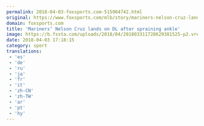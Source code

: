 ```yaml
---
permalink: 2018-04-03-foxsports.com-515904742.html
original: https://www.foxsports.com/mlb/story/mariners-nelson-cruz-lands-on-dl-after-spraining-ankle-040318
domain: foxsports.com
title: 'Mariners’ Nelson Cruz lands on DL after spraining ankle'
image: https://b.fssta.com/uploads/2018/04/201803311728629381525-p2.vresize.1200.630.high.26.jpeg
date: 2018-04-03 17:18:15
category: sport
translations: 
 - 'es'
 - 'de'
 - 'ru'
 - 'ja'
 - 'fr'
 - 'it'
 - 'zh-CN'
 - 'zh-TW'
 - 'ar'
 - 'pt'
 - 'hy'
---
```


